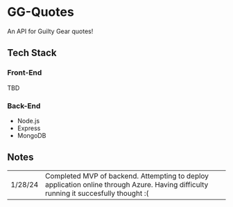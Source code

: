 # GG-Quotes

An API for Guilty Gear quotes!

## Tech Stack ##

### Front-End ###

TBD

### Back-End ###

- Node.js
- Express
- MongoDB

## Notes ##

|          |                                                                                                                                      |
|----------|--------------------------------------------------------------------------------------------------------------------------------------|
| 1/28/24  | Completed MVP of backend. Attempting to deploy application online through Azure. Having difficulty running it succesfully thought :( |
